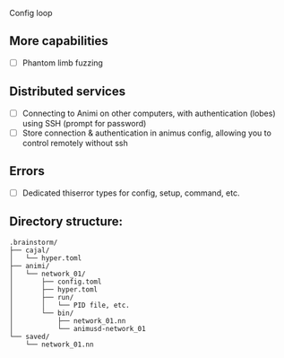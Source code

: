 
Config loop

## More capabilities
- [ ] Phantom limb fuzzing

## Distributed services
- [ ] Connecting to Animi on other computers, with authentication (lobes) using SSH (prompt for password)
- [ ] Store connection & authentication in animus config, allowing you to control remotely without ssh

## Errors
- [ ] Dedicated thiserror types for config, setup, command, etc.

## Directory structure:

```
.brainstorm/
├── cajal/
│   └── hyper.toml
├── animi/
│   └── network_01/
│       ├── config.toml
│       ├── hyper.toml
│       ├── run/
│       │   └── PID file, etc.
│       └── bin/
│           ├── network_01.nn
│           └── animusd-network_01
└── saved/
    └── network_01.nn
```
